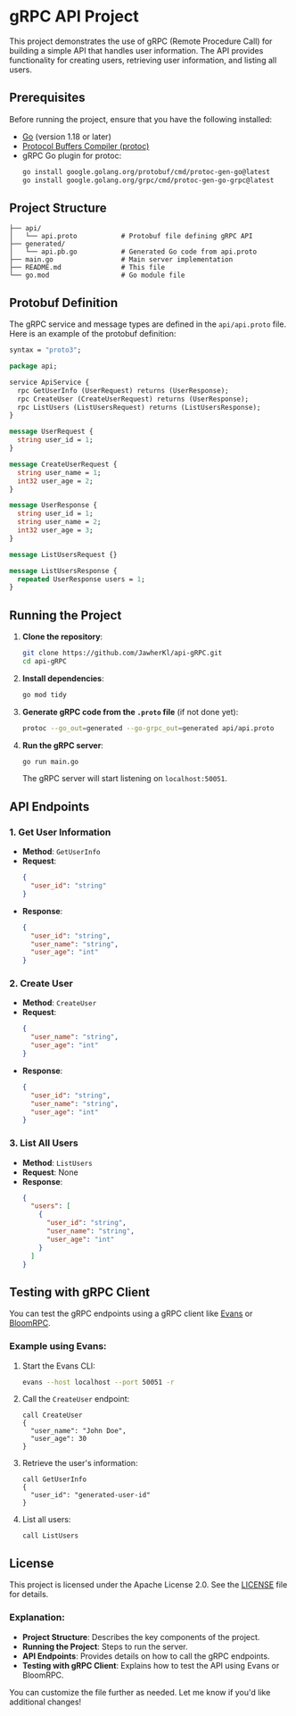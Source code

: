 # gRPC API Project

This project demonstrates the use of gRPC (Remote Procedure Call) for building a simple API that handles user information. The API provides functionality for creating users, retrieving user information, and listing all users.

## Prerequisites

Before running the project, ensure that you have the following installed:

- [Go](https://golang.org/doc/install) (version 1.18 or later)
- [Protocol Buffers Compiler (protoc)](https://grpc.io/docs/protoc-installation/)
- gRPC Go plugin for protoc:  
  ```bash
  go install google.golang.org/protobuf/cmd/protoc-gen-go@latest
  go install google.golang.org/grpc/cmd/protoc-gen-go-grpc@latest
  ```

## Project Structure

```
├── api/
│   └── api.proto           # Protobuf file defining gRPC API
├── generated/
│   └── api.pb.go           # Generated Go code from api.proto
├── main.go                 # Main server implementation
├── README.md               # This file
└── go.mod                  # Go module file
```

## Protobuf Definition

The gRPC service and message types are defined in the `api/api.proto` file. Here is an example of the protobuf definition:

```proto
syntax = "proto3";

package api;

service ApiService {
  rpc GetUserInfo (UserRequest) returns (UserResponse);
  rpc CreateUser (CreateUserRequest) returns (UserResponse);
  rpc ListUsers (ListUsersRequest) returns (ListUsersResponse);
}

message UserRequest {
  string user_id = 1;
}

message CreateUserRequest {
  string user_name = 1;
  int32 user_age = 2;
}

message UserResponse {
  string user_id = 1;
  string user_name = 2;
  int32 user_age = 3;
}

message ListUsersRequest {}

message ListUsersResponse {
  repeated UserResponse users = 1;
}
```

## Running the Project

1. **Clone the repository**:
    ```bash
    git clone https://github.com/JawherKl/api-gRPC.git
    cd api-gRPC
    ```

2. **Install dependencies**:
    ```bash
    go mod tidy
    ```

3. **Generate gRPC code from the `.proto` file** (if not done yet):
    ```bash
    protoc --go_out=generated --go-grpc_out=generated api/api.proto
    ```

4. **Run the gRPC server**:
    ```bash
    go run main.go
    ```

    The gRPC server will start listening on `localhost:50051`.

## API Endpoints

### 1. **Get User Information**

- **Method**: `GetUserInfo`
- **Request**:
    ```json
    {
      "user_id": "string"
    }
    ```
- **Response**:
    ```json
    {
      "user_id": "string",
      "user_name": "string",
      "user_age": "int"
    }
    ```

### 2. **Create User**

- **Method**: `CreateUser`
- **Request**:
    ```json
    {
      "user_name": "string",
      "user_age": "int"
    }
    ```
- **Response**:
    ```json
    {
      "user_id": "string",
      "user_name": "string",
      "user_age": "int"
    }
    ```

### 3. **List All Users**

- **Method**: `ListUsers`
- **Request**: None
- **Response**:
    ```json
    {
      "users": [
        {
          "user_id": "string",
          "user_name": "string",
          "user_age": "int"
        }
      ]
    }
    ```

## Testing with gRPC Client

You can test the gRPC endpoints using a gRPC client like [Evans](https://github.com/ktr0731/evans) or [BloomRPC](https://github.com/uw-labs/bloomrpc).

### Example using Evans:

1. Start the Evans CLI:
    ```bash
    evans --host localhost --port 50051 -r
    ```

2. Call the `CreateUser` endpoint:
    ```
    call CreateUser
    {
      "user_name": "John Doe",
      "user_age": 30
    }
    ```

3. Retrieve the user's information:
    ```
    call GetUserInfo
    {
      "user_id": "generated-user-id"
    }
    ```

4. List all users:
    ```
    call ListUsers
    ```

## License

This project is licensed under the Apache License 2.0. See the [LICENSE](LICENSE) file for details.

### Explanation:
- **Project Structure**: Describes the key components of the project.
- **Running the Project**: Steps to run the server.
- **API Endpoints**: Provides details on how to call the gRPC endpoints.
- **Testing with gRPC Client**: Explains how to test the API using Evans or BloomRPC.

You can customize the file further as needed. Let me know if you'd like additional changes!
